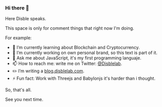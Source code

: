 ### Hi there 👋

Here Disble speaks.

This space is only for comment things that right now I'm doing.

For example:

- 🌱 I’m currently learning about Blockchain and Cryptocurrency.
- 🔭 I’m currently working on own personal brand, so this text is part of it.
- 💬 Ask me about JavaScript, it's my first programming languaje.
- 📫 How to reach me: write me on Twitter: [@Disblelab](https://twitter.com/disblelab).
- ✏️ I’m writing a [blog.disblelab.com](https://blog.disblelab.com).
- ⚡ Fun fact: Work with Threejs and Babylonjs it's harder than i thought.

So, that's all. 

See you next time.
<!--
**Disble/Disble** is a ✨ _special_ ✨ repository because its `README.md` (this file) appears on your GitHub profile.

Here are some ideas to get you started:

- 🔭 I’m currently working on ...
- 🌱 I’m currently learning ...
- 👯 I’m looking to collaborate on ...
- 🤔 I’m looking for help with ...
- 💬 Ask me about ...
- 📫 How to reach me: ...
- 😄 Pronouns: ...
- ⚡ Fun fact: ...
-->
